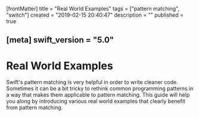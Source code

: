 [frontMatter]
title = "Real World Examples"
tags = ["pattern matching", "switch"]
created = "2019-02-15 20:40:47"
description = ""
published = true

[meta]
swift_version = "5.0"
---

# Real World Examples

Swift's pattern matching is very helpful in order to write cleaner code.
Sometimes it can be a bit tricky to rethink common programming patterns in a way
that makes them applicable to pattern matching. This guide will help you along
by introducing various real world examples that clearly benefit from
pattern matching.
